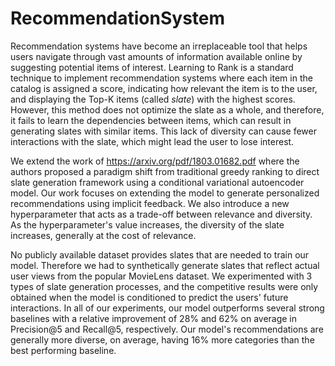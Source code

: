 # RecommendationSystem

Recommendation systems have become an irreplaceable tool that helps users navigate through vast amounts of information available online by suggesting potential items of interest. Learning to Rank is a standard technique to implement recommendation systems where each item in the catalog is assigned a score, indicating how relevant the item is to the user, and displaying the Top-K items (called *slate*) with the highest scores. However, this method does not optimize the slate as a whole, and therefore, it fails to learn the dependencies between items, which can result in generating slates with similar items. This lack of diversity can cause fewer interactions with the slate, which might lead the user to lose interest. 

We extend the work of https://arxiv.org/pdf/1803.01682.pdf where the authors proposed a paradigm shift from traditional greedy ranking to direct slate generation framework using a conditional variational autoencoder model. Our work focuses on extending the model to generate personalized recommendations using implicit feedback. We also introduce a new hyperparameter that acts as a trade-off between relevance and diversity. As the hyperparameter's value increases, the diversity of the slate increases, generally at the cost of relevance. 

No publicly available dataset provides slates that are needed to train our model. Therefore we had to synthetically generate slates that reflect actual user views from the popular MovieLens dataset. We experimented with 3 types of slate generation processes, and the competitive results were only obtained when the model is conditioned to predict the users' future interactions. In all of our experiments, our model outperforms several strong baselines with a relative improvement of 28% and 62% on average in Precision@5 and Recall@5, respectively. Our model's recommendations are generally more diverse, on average, having 16% more categories than the best performing baseline.
